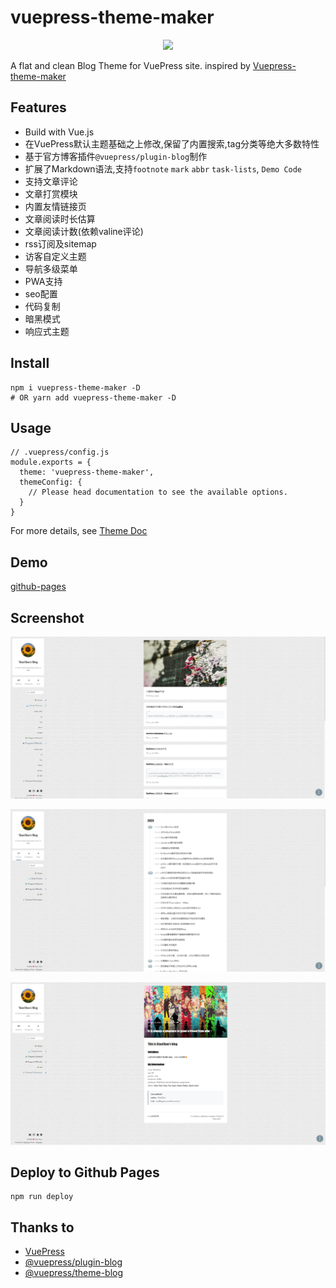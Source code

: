 # vuepress-theme-maker

<p align="center">
  <a href='https://github.com/codeLove9/myBlog'><img src='https://80shuo.com/images/maker-logo.svg' height='120px'></a>
</p>

A flat and clean Blog Theme for VuePress site. inspired by [Vuepress-theme-maker](https://github.com/80maker/vuepress-theme-maker)

## Features

- Build with Vue.js
- 在VuePress默认主题基础之上修改,保留了内置搜索,tag分类等绝大多数特性
- 基于官方博客插件`@vuepress/plugin-blog`制作
- 扩展了Markdown语法,支持`footnote` `mark` `abbr` `task-lists`, `Demo Code`
- 支持文章评论
- 文章打赏模块
- 内置友情链接页
- 文章阅读时长估算
- 文章阅读计数(依赖valine评论)
- rss订阅及sitemap
- 访客自定义主题
- 导航多级菜单
- PWA支持
- seo配置
- 代码复制
- 暗黑模式
- 响应式主题

## Install

```
npm i vuepress-theme-maker -D
# OR yarn add vuepress-theme-maker -D
```

## Usage

```
// .vuepress/config.js
module.exports = {
  theme: 'vuepress-theme-maker',
  themeConfig: {
    // Please head documentation to see the available options.
  }
}
```

For more details, see [Theme Doc](https://codelove9.github.io/myBlog/)

## Demo

[github-pages](https://codelove9.github.io/myBlog/)

## Screenshot

![](https://github.com/codeLove9/myBlog/blob/gh-pages/images/screenshot-1.png)

![](https://github.com/codeLove9/myBlog/blob/gh-pages/images/screenshot-2.png)

![](https://github.com/codeLove9/myBlog/blob/gh-pages/images/screenshot-3.png)

## Deploy to Github Pages

```
npm run deploy
```

## Thanks to

- [VuePress](https://vuepress.vuejs.org/)
- [@vuepress/plugin-blog](https://github.com/vuepress/vuepress-plugin-blog)
- [@vuepress/theme-blog](https://github.com/vuepress/vuepress-theme-blog)
